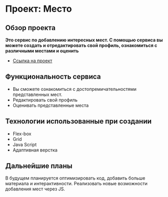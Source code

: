 # Проект: Место

## Обзор проекта

**Это сервис по добавлению интересных мест. С помощью сервиса вы можете создать и отредактировать свой профиль, ознакомиться с различными местами и оценить**

* [Ссылка на проект](https://alex288-00.github.io/mesto/index.html)

## Функциональность сервиса
* Вы сможете ознакомиться с достопремичательностями представленных мест.
* Редактировать свой профиль
* Оценивать представленные места


## Технологии использованные при создании
* Flex-box
* Grid
* Java Script
* Адаптивная верстка

## Дальнейшие планы
В будущем планируется оптимизировать код, добавить больше материала и интерактивности. Реализовать новые возможности добавления мест через JS.



